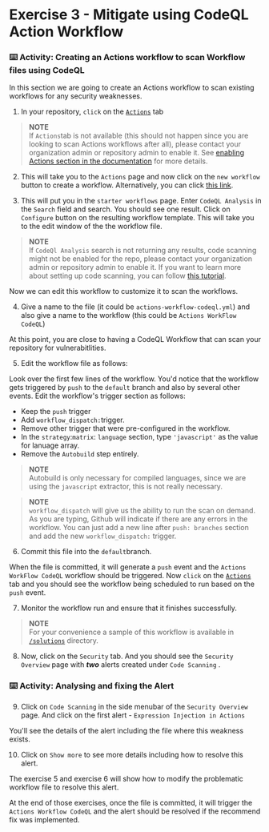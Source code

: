 # Exercise 3 - Mitigate using CodeQL Action Workflow
### :keyboard: Activity: Creating an Actions workflow to scan Workflow files using CodeQL
In this section we are going to create an Actions workflow to scan existing workflows for any security weaknesses.

1. In your repository, `click` on the [`Actions`](../../../actions) tab


> **NOTE**  
> If `Actions`tab is not available (this should not happen since you are looking to scan Actions workflows after all), please contact your organization admin or repository admin to enable it. See [enabling Actions section in the documentation](https://docs.github.com/en/enterprise-cloud@latest/repositories/managing-your-repositorys-settings-and-features/enabling-features-for-your-repository/managing-github-actions-settings-for-a-repository) for more details.
> 

2. This will take you to the `Actions` page and now click on the `new workflow` button to create a workflow. Alternatively, you can click [this link](../../../actions/new).

3. This will put you in the `starter workflows` page. Enter `CodeQL Analysis` in the `Search` field and search. 
You should see one result. Click on `Configure` button on the resulting workflow template. This will take you to the edit window of the the workflow file.

> **NOTE**  
> If `CodeQl Analysis` search is not returning any results, code scanning might not be enabled for the repo, please contact your organization admin or repository admin to enable it. If you want to learn more about setting up code scanning, you can follow [this tutorial](https://learn.microsoft.com/en-us/training/modules/configure-code-scanning/2-what-code-scanning).

Now we can edit this workflow to customize it to scan the workflows.

4. Give a name to the file (it could be `actions-workflow-codeql.yml`) and also give a name to the workflow (this could be `Actions WorkFlow CodeQL`)

At this point, you are close to having a CodeQL Workflow that can scan your repository for vulnerabitlities. 

5. Edit the workflow file as follows:
   
Look over the first few lines of the workflow. You'd notice that the workflow gets triggered by `push` to the `default` branch and also by several other events.
Edit the workflow's trigger section as follows:
  - Keep the `push` trigger
  - Add `workflow_dispatch:`trigger.  
  - Remove other trigger that were pre-configured in the workflow. 
  - In the `strategy`:`matrix`: `language` section, type `'javascript'` as the value for lanuage array.
  - Remove the `Autobuild` step entirely.  
  
  > **NOTE**  
  > Autobuild is only necessary for compiled languages, since we are using the `javascript` extractor, this is not really necessary.
  
  > **NOTE**  
  > `workflow_dispatch` will give us the ability to run the scan on demand. As you are typing, Github will indicate if there are any errors in the workflow. You can just add a new line after `push: branches` section and add the new `workflow_dispatch:` trigger.
6. Commit this file into the `default`branch.

When the file is committed, it will generate a `push` event and the `Actions WorkFlow CodeQL` workflow should be triggered. Now `click` on the [`Actions`](../../actions) tab and you should see the workflow being scheduled to run based on the `push` event. 

7. Monitor the workflow run and ensure that it finishes successfully.

> **NOTE**    
> For your convenience a sample of this workflow is available in [`/solutions`](/solutions) directory.

8. Now, click on the `Security` tab. And you should see the `Security Overview` page with _**two**_ alerts created under `Code Scanning` .

### :keyboard: Activity: Analysing and fixing the Alert
9. Click on `Code Scanning` in the side menubar of the `Security Overview` page. And click on the first alert - `Expression Injection in Actions`

You'll see the details of the alert including the file where this weakness exists.

10. Click on `Show more` to see more details including how to resolve this alert.

The exercise 5 and exercise 6 will show how to modify the problematic workflow file to resolve this alert. 

At the end of those exercises, once the file is committed, it will trigger the `Actions Workflow CodeQL` and the alert should be resolved if the recommend fix was implemented.
